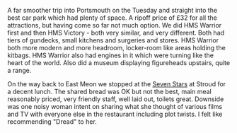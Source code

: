 A far smoother trip into Portsmouth on the Tuesday and straight into the best car park
which had plenty of space. A ripoff price of &pound;32 for all the attractions, but having come
so far not much option. We did HMS Warrior first and then HMS Victory - both very similar,
and very different. Both had tiers of gundecks, small kitchens and surgeries and stores.
HMS Warrior both more modern and more headroom, locker-room like areas holding the kitbags.
HMS Warrior also had engines in it which were turning like the heart of the world.
Also did a museum displaying figureheads upstairs, quite a range.

On the way back to East Meon we stopped at the [Seven Stars](https://www.sevenstarsstroud.co.uk/) at Stroud for a decent lunch.
The shared bread was OK but not the best, main meal reasonably priced, very friendly staff,
well laid out, toilets great. Downside was one noisy woman intent on sharing what she thought of
various films and TV with everyone else in the restaurant including plot twists. I felt like
recommending "Dread" to her.
